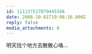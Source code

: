 ```yaml
---
id: 111137527879445348
date: 2008-10-01T19:08:16.000Z
reply: false
media_attachments: 0
---
```


明天找个地方去散散心咯...

